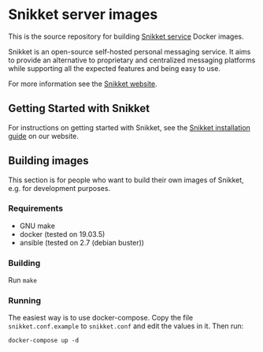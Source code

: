# Snikket server images

This is the source repository for building [Snikket service](https://snikket.org/service/)
Docker images.

Snikket is an open-source self-hosted personal messaging service. It aims to
provide an alternative to proprietary and centralized messaging platforms
while supporting all the expected features and being easy to use.

For more information see the [Snikket website](https://snikket.org/).

## Getting Started with Snikket

For instructions on getting started with Snikket, see the [Snikket installation
guide](https://snikket.org/service/quickstart/) on our website.

## Building images

This section is for people who want to build their own images of Snikket, e.g.
for development purposes.

### Requirements

 - GNU make
 - docker (tested on 19.03.5)
 - ansible (tested on 2.7 (debian buster))

### Building

Run `make`

### Running

The easiest way is to use docker-compose. Copy the file `snikket.conf.example` to
`snikket.conf` and edit the values in it. Then run:

```console
docker-compose up -d
```
